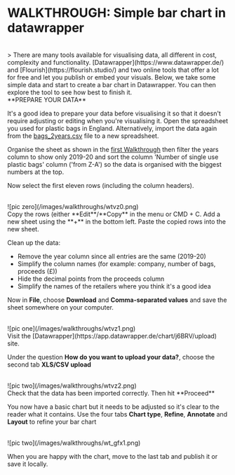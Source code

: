 # WALKTHROUGH: Simple bar chart in datawrapper

<br />
> There are many tools available for visualising data, all different in cost, complexity and functionality. [Datawrapper](https://www.datawrapper.de/) and [Flourish](https://flourish.studio/) and two online tools that offer a lot for free and let you publish or embed your visuals. Below, we take some simple data and start to create a bar chart in Datawrapper. You can then explore the tool to see how best to finish it.

<br />
**PREPARE YOUR DATA**

It's a good idea to prepare your data before visualising it so that it doesn't require adjusting or editing when you're visualising it. Open the spreadsheet you used for plastic bags in England. Alternatively, import the data again from the [bags_2years.csv](https://drive.google.com/file/d/15vDqg-u6W4tHouC42uvhMOdy21oTl3ov/view?usp=sharing) file to a new spreadsheet.

Organise the sheet as shown in the [first Walkthrough](https://aodhanlutetiae.github.io/dj/sheets) then filter the years column to show only 2019-20 and sort the column 'Number of single use plastic bags' column ('from Z-A') so the data is organised with the biggest numbers at the top.

Now select the first eleven rows (including the column headers).

<br />
![pic zero](/images/walkthroughs/wtvz0.png)

<br />
Copy the rows (either **Edit**/**Copy** in the menu or CMD + C. Add a new sheet using the **+** in the bottom left. Paste the copied rows into the new sheet.

Clean up the data:
- Remove the year column since all entries are the same (2019-20)
- Simplify the column names (for example: company, number of bags, proceeds (£))
- Hide the decimal points from the proceeds column
- Simplify the names of the retailers where you think it's a good idea

Now in **File**, choose **Download** and **Comma-separated values** and save the sheet somewhere on your computer.

<br />
![pic one](/images/walkthroughs/wtvz1.png)

<br />
Visit the [Datawrapper](https://app.datawrapper.de/chart/j6BRV/upload) site.

Under the question **How do you want to upload your data?**, choose the second tab **XLS/CSV upload**

<br />
![pic two](/images/walkthroughs/wtvz2.png)

<br />
Check that the data has been imported correctly. Then hit **Proceed**

You now have a basic chart but it needs to be adjusted so it's clear to the reader what it contains. Use the four tabs **Chart type**, **Refine**, **Annotate** and **Layout** to refine your bar chart

<br />
![pic two](/images/walkthroughs/wt_gfx1.png)

When you are happy with the chart, move to the last tab and publish it or save it locally.
